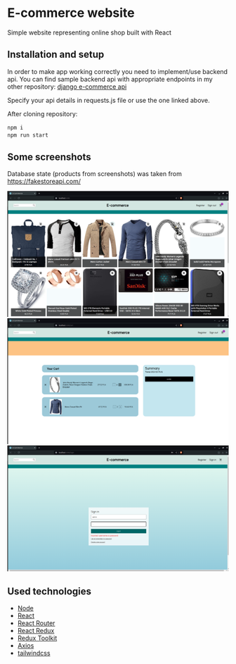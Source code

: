 # E-commerce website

Simple website representing online shop built with React

## Installation and setup

In order to make app working correctly you need to implement/use backend api. You can find sample backend api with appropriate endpoints in my other repository: [django e-commerce api](https://github.com/fabiangro/django-e-commerce-api)

Specify your api details in requests.js file or use the one linked above.

After cloning repository:
```bash
npm i
npm run start
```
## Some screenshots
Database state (products from screenshots) was taken from https://fakestoreapi.com/

<img src="screenshots/scr1.png">
<img src="screenshots/scr2.png">
<img src="screenshots/scr3.png">

## Used technologies
* [Node](https://nodejs.org/en)
* [React](https://react.dev/)
* [React Router](https://reactrouter.com/en/main)
* [React Redux](https://react-redux.js.org/)
* [Redux Toolkit](https://redux-toolkit.js.org/)
* [Axios](https://www.npmjs.com/package/axios)
* [tailwindcss](https://tailwindcss.com/)
